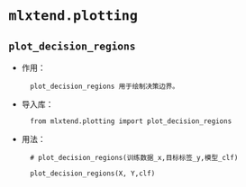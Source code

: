 #  `mlxtend.plotting`


## `plot_decision_regions`

* 作用：

        plot_decision_regions 用于绘制决策边界。

* 导入库：

        from mlxtend.plotting import plot_decision_regions

* 用法：

        # plot_decision_regions(训练数据_x,目标标签_y,模型_clf)

        plot_decision_regions(X, Y,clf)



